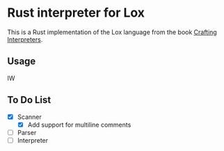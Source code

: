 # Rust interpreter for Lox

This is a Rust implementation of the Lox language from the book [Crafting Interpreters](https://craftinginterpreters.com/).

## Usage

IW

## To Do List

- [x] Scanner
  - [x] Add support for multiline comments
- [ ] Parser
- [ ] Interpreter
